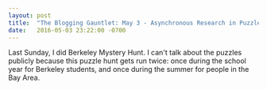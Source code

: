 ```yaml
---
layout: post
title:  "The Blogging Gauntlet: May 3 - Asynchronous Research in Puzzle Hunts"
date:   2016-05-03 23:22:00 -0700
---
```


Last Sunday, I did Berkeley Mystery Hunt. I can't talk about the puzzles
publicly because this puzzle hunt gets run twice: once during the school
year for Berkeley students, and once during the summer for people in the
Bay Area.
